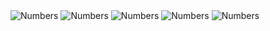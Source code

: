 <img src="public/image/number.png" alt="Numbers" />
<img src="public/image/trivia.png" alt="Numbers" />
<img src="public/image/date.png" alt="Numbers" />
<img src="public/image/year.png" alt="Numbers" />
<img src="public/image/input.png" alt="Numbers" />